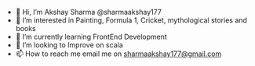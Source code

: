 - 👋 Hi, I’m Akshay Sharma @sharmaakshay177
- 👀 I’m interested in Painting, Formula 1, Cricket, mythological stories and books
- 🌱 I’m currently learning FrontEnd Development
- 💞️ I’m looking to Improve on scala
- 📫 How to reach me email me on sharmaakshay177@gmail.com

<!---
sharmaakshay177/sharmaakshay177 is a ✨ special ✨ repository because its `README.md` (this file) appears on your GitHub profile.
You can click the Preview link to take a look at your changes.
--->
